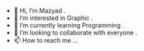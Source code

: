 - 👋 Hi, I’m Mazyad .
- 👀 I’m interested in Graphic .
- 🌱 I’m currently learning Programming .
- 💞️ I’m looking to collaborate with everyone .
- 📫 How to reach me ...

<!---
Mz0d/Mz0d is a ✨ special ✨ repository because its `README.md` (this file) appears on your GitHub profile.
You can click the Preview link to take a look at your changes.
--->
